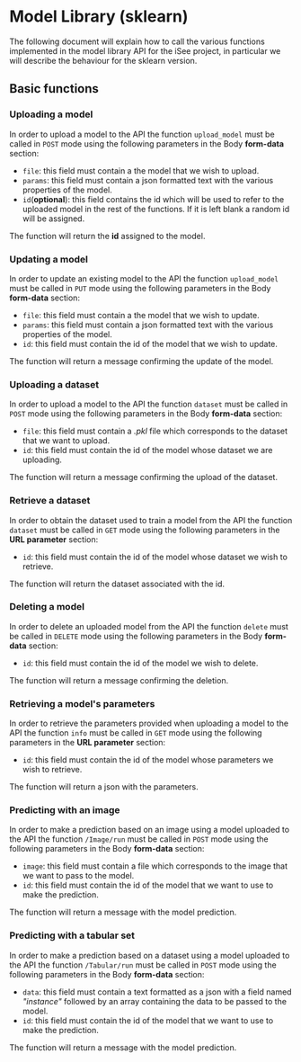 ﻿# Model Library (sklearn)

The following document will explain how to call the various functions implemented in the model library API for the iSee project, in particular we will describe the behaviour for the sklearn version.

## Basic functions

### Uploading a model

In order to upload a model to the API the function `upload_model` must be called in `POST` mode using the following parameters in the Body **form-data** section:

-  `file`:  this field must contain a the model that we wish to upload.
- `params`: this field must contain a json formatted text with the various properties of the model.
- `id`(**optional**): this field contains the id which will be used to refer to the uploaded model in the rest of the functions. If it is left blank a random id will be assigned.

The function will return the **id** assigned to the model.

### Updating a model

In order to update an existing model to the API the function `upload_model` must be called in `PUT` mode using the following parameters in the Body **form-data** section:

-  `file`:  this field must contain a the model that we wish to update.
- `params`: this field must contain a json formatted text with the various properties of the model.
- `id`: this field must contain the id of the model that we wish to update.

The function will return a message confirming the update of the model.

### Uploading a dataset

In order to upload a model to the API the function `dataset` must be called in `POST` mode using the following parameters in the Body **form-data** section:

-  `file`:  this field must contain a *.pkl* file which corresponds to the dataset that we want to upload.
- `id`: this field must contain the id of the model whose dataset we are uploading.

The function will return a message confirming the upload of the dataset.

### Retrieve a dataset

In order to obtain the dataset used to train a model from the API the function `dataset` must be called in `GET` mode using the following parameters in the **URL parameter** section:
- `id`: this field must contain the id of the model whose dataset we wish to retrieve.

The function will return the dataset associated with the id.

### Deleting a model

In order to delete an uploaded model from the API the function `delete` must be called in `DELETE` mode using the following parameters in the Body **form-data** section:

- `id`: this field must contain the id of the model we wish to delete.

The function will return a message confirming the deletion.

### Retrieving a model's parameters

In order to retrieve the parameters provided when uploading a model to the API the function `info` must be called in `GET` mode using the following parameters in the **URL parameter** section:

- `id`: this field must contain the id of the model whose parameters we wish to retrieve.

The function will return a json with the parameters.

### Predicting with an image

In order to make a prediction based on an image using a model uploaded to the API the function `/Image/run` must be called in `POST` mode using the following parameters in the Body **form-data** section:

-  `image`:  this field must contain a file which corresponds to the image that we want to pass to the model.
- `id`: this field must contain the id of the model that we want to use to make the prediction.

The function will return a message with the model prediction.

### Predicting with a tabular set

In order to make a prediction based on a dataset using a model uploaded to the API the function `/Tabular/run` must be called in `POST` mode using the following parameters in the Body **form-data** section:

-  `data`:  this field must contain a text formatted as a json with a field named *"instance"* followed by an array containing the data to be passed to the model.
- `id`: this field must contain the id of the model that we want to use to make the prediction.

The function will return a message with the model prediction.
